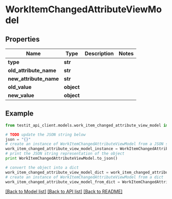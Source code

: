 # WorkItemChangedAttributeViewModel


## Properties
Name | Type | Description | Notes
------------ | ------------- | ------------- | -------------
**type** | **str** |  | 
**old_attribute_name** | **str** |  | 
**new_attribute_name** | **str** |  | 
**old_value** | **object** |  | 
**new_value** | **object** |  | 

## Example

```python
from testit_api_client.models.work_item_changed_attribute_view_model import WorkItemChangedAttributeViewModel

# TODO update the JSON string below
json = "{}"
# create an instance of WorkItemChangedAttributeViewModel from a JSON string
work_item_changed_attribute_view_model_instance = WorkItemChangedAttributeViewModel.from_json(json)
# print the JSON string representation of the object
print WorkItemChangedAttributeViewModel.to_json()

# convert the object into a dict
work_item_changed_attribute_view_model_dict = work_item_changed_attribute_view_model_instance.to_dict()
# create an instance of WorkItemChangedAttributeViewModel from a dict
work_item_changed_attribute_view_model_from_dict = WorkItemChangedAttributeViewModel.from_dict(work_item_changed_attribute_view_model_dict)
```
[[Back to Model list]](../README.md#documentation-for-models) [[Back to API list]](../README.md#documentation-for-api-endpoints) [[Back to README]](../README.md)


